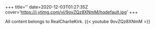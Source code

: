 +++
title=''
date=2020-12-03T01:27:35Z
cover='https://i.ytimg.com/vi/9ovZQz8XNmM/hqdefault.jpg'
+++

All content belongs to RealCharlieKirk.
{{< youtube 9ovZQz8XNmM >}}
